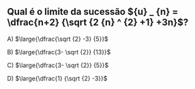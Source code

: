 ## Qual é o limite da sucessão ${u} _ {n} = \dfrac{n+2} {\sqrt {2 {n} ^ {2} +1} +3n}$?
A) $\large{\dfrac{\sqrt {2} -3}  {5}}$

B) $\large{\dfrac{3- \sqrt {2}}  {13}}$

C) $\large{\dfrac{3- \sqrt {2}}  {5}}$

D) $\large{\dfrac{1}  {\sqrt {2} -3}}$